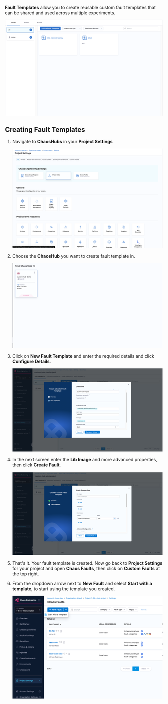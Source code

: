 **Fault Templates** allow you to create reusable custom fault templates that can be shared and used across multiple experiments.

![fault templates](./static/templates/fault-template.png)

## Creating Fault Templates

1. Navigate to **ChaosHubs** in your **Project Settings**

    ![chaos hubs](./static/templates/chaos-hub.png)

2. Choose the **ChaosHub** you want to create fault template in.

    ![chaos hub](./static/templates/click-on-chaoshub.png)

3. Click on **New Fault Template** and enter the required details and click **Configure Details**.

    ![create templates](./static/fault-template/create-template.png)

4. In the next screen enter the **Lib Image** and  more advanced properties, then click **Create Fault**.

    ![create templates](./static/fault-template/lib-image.png)

5. That's it. Your fault template is created. Now go back to **Project Settings** for your project and open **Chaos Faults**, then click on **Custom Faults** at the top right.

6. From the dropdown arrow next to **New Fault** and select **Start with a template**, to start using the template you created.

    ![use templates](./static/fault-template/use-fault-template.png)


